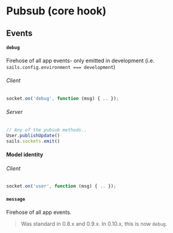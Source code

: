 # Pubsub (core hook)



## Events


#### `debug`
Firehose of all app events- only emitted in development (i.e. `sails.config.environment === development`)

###### Client

```javascript
socket.on('debug', function (msg) { .. });
```

###### Server
```javascript
// Any of the pubsub methods..
User.publishUpdate()
sails.sockets.emit()
```

#### Model identity

###### Client

```javascript
socket.on('user', function (msg) { .. });
```



#### `message`
Firehose of all app events.

> Was standard in 0.8.x and 0.9.x.
> In 0.10.x, this is now `debug`.
